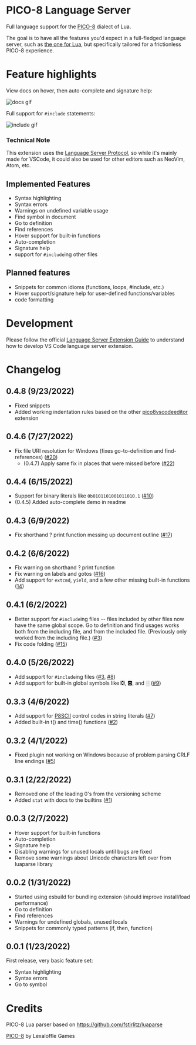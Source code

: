 # PICO-8 Language Server

Full language support for the [PICO-8](https://www.lexaloffle.com/pico-8.php)
dialect of Lua. 

The goal is to have all the features you'd expect in a full-fledged language
server, such as [the one for Lua](https://marketplace.visualstudio.com/items?itemName=sumneko.lua),
but specifically tailored for a frictionless PICO-8 experience.

# Feature highlights

View docs on hover, then auto-complete and signature help:

![docs gif](https://github.com/japhib/pico8-ls/blob/master/img/docs.gif?raw=true)

Full support for `#include` statements:

![include gif](https://github.com/japhib/pico8-ls/blob/master/img/includes.gif?raw=true)

### Technical Note

This extension uses the [Language Server Protocol](https://microsoft.github.io/language-server-protocol/),
so while it's mainly made for VSCode, it could also be used for other editors
such as NeoVim, Atom, etc.

## Implemented Features

- Syntax highlighting
- Syntax errors
- Warnings on undefined variable usage
- Find symbol in document
- Go to definition
- Find references
- Hover support for built-in functions
- Auto-completion
- Signature help
- support for `#include`ing other files

## Planned features

- Snippets for common idioms (functions, loops, #include, etc.)
- Hover support/signature help for user-defined functions/variables
- code formatting

# Development

Please follow the official [Language Server Extension Guide](https://code.visualstudio.com/api/language-extensions/language-server-extension-guide)
to understand how to develop VS Code language server extension.

# Changelog

## 0.4.8 (9/23/2022)

- Fixed snippets
- Added working indentation rules based on the other [pico8vscodeeditor](https://github.com/grumpydev/pico8vscodeeditor) extension

## 0.4.6 (7/27/2022)

- Fix file URI resolution for Windows (fixes go-to-definition and find-references) ([#20](https://github.com/japhib/pico8-ls/issues/20))
	- (0.4.7) Apply same fix in places that were missed before ([#22](https://github.com/japhib/pico8-ls/issues/22))

## 0.4.4 (6/15/2022)

- Support for binary literals like `0b0101101001011010.1` ([#10](https://github.com/japhib/pico8-ls/issues/10))
- (0.4.5) Added auto-complete demo in readme

## 0.4.3 (6/9/2022)

- Fix shorthand ? print function messing up document outline ([#17](https://github.com/japhib/pico8-ls/issues/17))

## 0.4.2 (6/6/2022)

- Fix warning on shorthand ? print function
- Fix warning on labels and gotos ([#16](https://github.com/japhib/pico8-ls/issues/16))
- Add support for `extcmd`, `yield`, and a few other missing built-in functions ([14](https://github.com/japhib/pico8-ls/issues/14))

## 0.4.1 (6/2/2022)

- Better support for `#include`ing files -- files included by other files now have the same global scope. Go to definition and find usages works both from the including file, and from the included file. (Previously only worked from the including file.) ([#3](https://github.com/japhib/pico8-ls/issues/3))
- Fix code folding ([#15](https://github.com/japhib/pico8-ls/issues/15))

## 0.4.0 (5/26/2022)

- Add support for `#include`ing files ([#3](https://github.com/japhib/pico8-ls/issues/3), [#8](https://github.com/japhib/pico8-ls/issues/8))
- Add support for built-in global symbols like ❎, 🅾️, and ░ ([#9](https://github.com/japhib/pico8-ls/issues/9))

## 0.3.3 (4/6/2022)

- Add support for [P8SCII](https://pico-8.fandom.com/wiki/P8SCII) control codes in string literals ([#7](https://github.com/japhib/pico8-ls/issues/7))
- Added built-in t() and time() functions ([#2](https://github.com/japhib/pico8-ls/issues/2))

## 0.3.2 (4/1/2022)

- Fixed plugin not working on Windows because of problem parsing CRLF line endings ([#5](https://github.com/japhib/pico8-ls/issues/5))

## 0.3.1 (2/22/2022)

- Removed one of the leading 0's from the versioning scheme
- Added `stat` with docs to the builtins ([#1](https://github.com/japhib/pico8-ls/issues/1))

## 0.0.3 (2/7/2022)

- Hover support for built-in functions
- Auto-completion
- Signature help
- Disabling warnings for unused locals until bugs are fixed
- Remove some warnings about Unicode characters left over from luaparse library

## 0.0.2 (1/31/2022)

- Started using esbuild for bundling extension (should improve install/load performance)
- Go to definition
- Find references
- Warnings for undefined globals, unused locals
- Snippets for commonly typed patterns (if, then, function)

## 0.0.1 (1/23/2022)

First release, very basic feature set:
- Syntax highlighting
- Syntax errors
- Go to symbol

# Credits

PICO-8 Lua parser based on https://github.com/fstirlitz/luaparse

[PICO-8](https://www.lexaloffle.com/pico-8.php) by Lexaloffle Games
